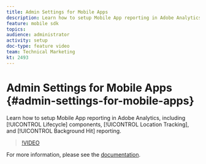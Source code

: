 ```yaml
---
title: Admin Settings for Mobile Apps
description: Learn how to setup Mobile App reporting in Adobe Analytics, including Lifecycle components, Location Tracking, and Background Hit reporting.
feature: mobile sdk
topics: 
audience: administrator
activity: setup
doc-type: feature video
team: Technical Marketing
kt: 2493
---
```


# Admin Settings for Mobile Apps {#admin-settings-for-mobile-apps}

Learn how to setup Mobile App reporting in Adobe Analytics, including [!UICONTROL Lifecycle] components, [!UICONTROL Location Tracking], and [!UICONTROL Background Hit] reporting.

>[!VIDEO](https://video.tv.adobe.com/v/25961/?quality=12)

For more information, please see the [documentation](https://marketing.adobe.com/resources/help/en_US/mobile/gs.html).
